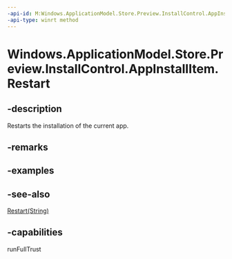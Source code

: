 ```yaml
---
-api-id: M:Windows.ApplicationModel.Store.Preview.InstallControl.AppInstallItem.Restart
-api-type: winrt method
---
```


<!-- Method syntax
public void Restart()
-->

# Windows.ApplicationModel.Store.Preview.InstallControl.AppInstallItem.Restart

## -description
Restarts the installation of the current app.

## -remarks

## -examples

## -see-also
[Restart(String)](appinstallitem_restart_462069312.md)
## -capabilities
runFullTrust
